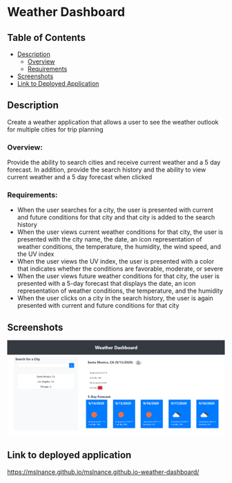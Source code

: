 # Weather Dashboard

## Table of Contents

+ [Description](#desc)
    * [Overview](#overview)
    * [Requirements](#requirements)
+ [Screenshots](#screenshots)
+ [Link to Deployed Application](#ltda)

<a name="desc"></a>
## Description 
Create a weather application that allows a user to see the weather outlook for multiple cities for trip planning

<a name="overview"></a>
### Overview: 
Provide the ability to search cities and receive current weather and a 5 day forecast.  In addition, provide the search history and the ability to view current weather and a 5 day forecast when clicked 

<a name="requirements"></a>
### Requirements:
* When the user searches for a city, the user is presented with current and future conditions for that city and that city is added to the search history
* When the user views current weather conditions for that city, the user is presented with the city name, the date, an icon representation of weather conditions, the temperature, the humidity, the wind speed, and the UV index
* When the user views the UV index, the user is presented with a color that indicates whether the conditions are favorable, moderate, or severe
* When the user views future weather conditions for that city, the user is presented with a 5-day forecast that displays the date, an icon representation of weather conditions, the temperature, and the humidity
* When the user clicks on a city in the search history, the user is again presented with current and future conditions for that city

<a name="screenshots"></a>
## Screenshots
![Screenshot](/assets/images/Screenshot.png?raw=true "Screenshot")

<a name="ltda"></a>
## Link to deployed application
https://mslnance.github.io/mslnance.github.io-weather-dashboard/


